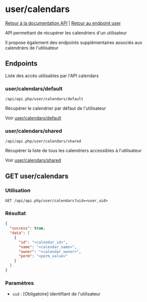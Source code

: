# user/calendars

[Retour à la documentation API](../../README.md#utilisation-de-lapi) | [Retour au endpoint user](../README.md#user)

API permettant de récupérer les calendriers d'un utilisateur

Il propose également des endpoints supplémentaires associés aux calendriers de l'utilisateur

## Endpoints

Liste des accès utilisables par l'API calendars

### user/calendars/default

```url
/api/api.php/user/calendars/default
```

Récupérer le calendrier par défaut de l'utilisateur

Voir [user/calendars/default](default/README.md#usercalendarsdefault)

### user/calendars/shared

```url
/api/api.php/user/calendars/shared
```

Récupérer la liste de tous les calendriers accessibles à l'utilisateur

Voir [user/calendars/shared](shared/README.md#usercalendarsshared)

## GET user/calendars

### Utilisation

```url
GET /api/api.php/user/calendars?uid=<user_uid>
```

### Résultat

```json
{
  "success": true,
  "data": [
    {
      "id": "<calendar_id>",
      "name": "<calendar_name>",
      "owner": "<calendar_owner>",
      "perm": "<perm_value>"
    }
  ]
}
```

### Paramètres

 - `uid` : [Obligatoire] identifiant de l'utilisateur